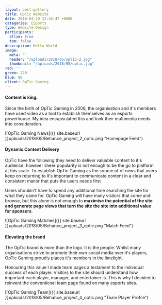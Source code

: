 ```yaml
---
layout: post-gallery
title: OpTic Website
date: 2016-04-20 12:46:47 +0000
categories: ESports
type: Website Design
participants:
  ollie: true
  tom: false
description: Hello World
image:
  meta: ''
  header: "/uploads/2018/05/optic-2.jpg"
  thumbnail: "/uploads/2018/05/optic.jpg"
red: ''
green: 220
blue: 80
client: OpTic Gaming
---
```

#### Content is king.

Since the birth of OpTic Gaming in 2006, the organisation and it's members have used video as a tool to establish themselves as an esports powerhouse. My idea encapsulated this and took their multimedia needs into consideration.

![OpTic Gaming News]({{ site.baseurl }}uploads/2018/05/Behance_project_2_optic.png "Homepage Feed")


#### Dynamic Content Delivery

OpTic have the following they need to deliver valuable content to it's audience, however sheer popularity is not enough to be the go to platform at this scale. To establish OpTic Gaming as the source of of news that users keep on returning to it's important to communicate content in a clear and consistent manor that puts the users needs first

Users shouldn't have to spend any additional time searching the site for what they came for. OpTic Gaming will have many visitors that come and browse, but this alone is not enough to **maximise the potential of the site and generate page views that turn the site the site into additional value for sponsors**.

![OpTic Gaming Matches]({{ site.baseurl }}uploads/2018/05/Behance_project_3_optic.png "Match Feed")


#### Elevating the brand

The OpTic brand is more than the logo. It is the people. Whilst many organisations strive to promote their own social media over it's players, OpTic Gaming proudly places it's members in the limelight.

Honouring this value I made team pages a testament to the individual success of each player. Visitors to the site should understand how important each player, manager, and entertainer is. This is why I decided to reinvent the conventional team page found on many esports sites.

![OpTic Gaming Team]({{ site.baseurl }}uploads/2018/05/Behance_project_4_optic.png "Team Player Profile")